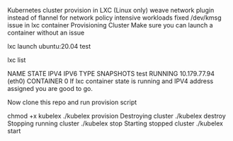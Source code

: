 Kubernetes cluster provision in LXC (Linux only)
weave network plugin instead of flannel for network policy intensive workloads
fixed /dev/kmsg issue in lxc container
Provisioning Cluster
Make sure you can launch a container without an issue

lxc launch ubuntu:20.04 test

lxc list

NAME	STATE	IPV4	IPV6	TYPE	SNAPSHOTS
test	RUNNING	10.179.77.94 (eth0)		CONTAINER	0
If lxc container state is running and IPV4 address assigned you are good to go.

Now clone this repo and run provision script

chmod +x kubelex
./kubelex provision
Destroying cluster
./kubelex destroy
Stopping running cluster
./kubelex stop
Starting stopped cluster
./kubelex start

